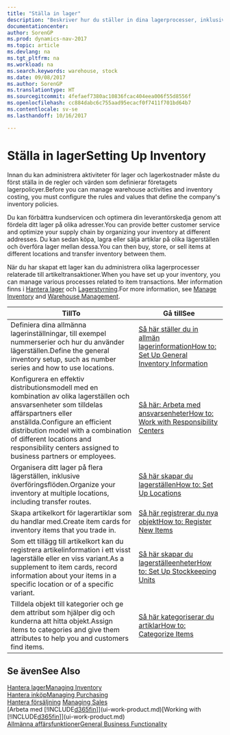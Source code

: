 ```yaml
---
title: "Ställa in lager"
description: "Beskriver hur du ställer in dina lagerprocesser, inklusive överföringsflöden och lagerställen som t.ex. distributionslager."
documentationcenter: 
author: SorenGP
ms.prod: dynamics-nav-2017
ms.topic: article
ms.devlang: na
ms.tgt_pltfrm: na
ms.workload: na
ms.search.keywords: warehouse, stock
ms.date: 09/08/2017
ms.author: SorenGP
ms.translationtype: HT
ms.sourcegitcommit: 4fefaef7380ac10836fcac404eea006f55d8556f
ms.openlocfilehash: cc884dabc6c755aad95ecacf0f7411f701bd64b7
ms.contentlocale: sv-se
ms.lasthandoff: 10/16/2017

---
```

# <a name="setting-up-inventory"></a><span data-ttu-id="e3f81-103">Ställa in lager</span><span class="sxs-lookup"><span data-stu-id="e3f81-103">Setting Up Inventory</span></span>
<span data-ttu-id="e3f81-104">Innan du kan administrera aktiviteter för lager och lagerkostnader måste du först ställa in de regler och värden som definierar företagets lagerpolicyer.</span><span class="sxs-lookup"><span data-stu-id="e3f81-104">Before you can manage warehouse activities and inventory costing, you must configure the rules and values that define the company's inventory policies.</span></span>

<span data-ttu-id="e3f81-105">Du kan förbättra kundservicen och optimera din leverantörskedja genom att fördela ditt lager på olika adresser.</span><span class="sxs-lookup"><span data-stu-id="e3f81-105">You can provide better customer service and optimize your supply chain by organizing your inventory at different addresses.</span></span> <span data-ttu-id="e3f81-106">Du kan sedan köpa, lagra eller sälja artiklar på olika lägerställen och överföra lager mellan dessa.</span><span class="sxs-lookup"><span data-stu-id="e3f81-106">You can then buy, store, or sell items at different locations and transfer inventory between them.</span></span>

<span data-ttu-id="e3f81-107">När du har skapat ett lager kan du administrera olika lagerprocesser relaterade till artikeltransaktioner.</span><span class="sxs-lookup"><span data-stu-id="e3f81-107">When you have set up your inventory, you can manage various processes related to item transactions.</span></span> <span data-ttu-id="e3f81-108">Mer information finns i [Hantera lager](inventory-manage-inventory.md) och [Lagerstyrning](warehouse-manage-warehouse.md).</span><span class="sxs-lookup"><span data-stu-id="e3f81-108">For more information, see [Manage Inventory](inventory-manage-inventory.md) and [Warehouse Management](warehouse-manage-warehouse.md).</span></span>

| <span data-ttu-id="e3f81-109">Till</span><span class="sxs-lookup"><span data-stu-id="e3f81-109">To</span></span> | <span data-ttu-id="e3f81-110">Gå till</span><span class="sxs-lookup"><span data-stu-id="e3f81-110">See</span></span> |
| --- | --- |
| <span data-ttu-id="e3f81-111">Definiera dina allmänna lagerinställningar, till exempel nummerserier och hur du använder lägerställen.</span><span class="sxs-lookup"><span data-stu-id="e3f81-111">Define the general inventory setup, such as number series and how to use locations.</span></span> |[<span data-ttu-id="e3f81-112">Så här ställer du in allmän lagerinformation</span><span class="sxs-lookup"><span data-stu-id="e3f81-112">How to: Set Up General Inventory Information</span></span>](inventory-how-setup-general.md) |
|<span data-ttu-id="e3f81-113">Konfigurera en effektiv distributionsmodell med en kombination av olika lagerställen och ansvarsenheter som tilldelas affärspartners eller anställda.</span><span class="sxs-lookup"><span data-stu-id="e3f81-113">Configure an efficient distribution model with a combination of different locations and responsibility centers assigned to business partners or employees.</span></span>|[<span data-ttu-id="e3f81-114">Så här: Arbeta med ansvarsenheter</span><span class="sxs-lookup"><span data-stu-id="e3f81-114">How to: Work with Responsibility Centers</span></span>](inventory-responsibility-centers.md)|
| <span data-ttu-id="e3f81-115">Organisera ditt lager på flera lägerställen, inklusive överföringsflöden.</span><span class="sxs-lookup"><span data-stu-id="e3f81-115">Organize your inventory at multiple locations, including transfer routes.</span></span> |[<span data-ttu-id="e3f81-116">Så här skapar du lagerställen</span><span class="sxs-lookup"><span data-stu-id="e3f81-116">How to: Set Up Locations</span></span>](inventory-how-register-new-items.md) |
| <span data-ttu-id="e3f81-117">Skapa artikelkort för lagerartiklar som du handlar med.</span><span class="sxs-lookup"><span data-stu-id="e3f81-117">Create item cards for inventory items that you trade in.</span></span> |[<span data-ttu-id="e3f81-118">Så här registrerar du nya objekt</span><span class="sxs-lookup"><span data-stu-id="e3f81-118">How to: Register New Items</span></span>](inventory-how-register-new-items.md) |
|<span data-ttu-id="e3f81-119">Som ett tillägg till artikelkort kan du registrera artikelinformation i ett visst lagerställe eller en viss variant.</span><span class="sxs-lookup"><span data-stu-id="e3f81-119">As a supplement to item cards, record information about your items in a specific location or of a specific variant.</span></span>|[<span data-ttu-id="e3f81-120">Så här skapar du lagerställeenheter</span><span class="sxs-lookup"><span data-stu-id="e3f81-120">How to: Set Up Stockkeeping Units</span></span>](inventory-how-to-set-up-stockkeeping-units.md)|
| <span data-ttu-id="e3f81-121">Tilldela objekt till kategorier och ge dem attribut som hjälper dig och kunderna att hitta objekt.</span><span class="sxs-lookup"><span data-stu-id="e3f81-121">Assign items to categories and give them attributes to help you and customers find items.</span></span> |[<span data-ttu-id="e3f81-122">Så här kategoriserar du artiklar</span><span class="sxs-lookup"><span data-stu-id="e3f81-122">How to: Categorize Items</span></span>](inventory-how-categorize-items.md) |

## <a name="see-also"></a><span data-ttu-id="e3f81-123">Se även</span><span class="sxs-lookup"><span data-stu-id="e3f81-123">See Also</span></span>
[<span data-ttu-id="e3f81-124">Hantera lager</span><span class="sxs-lookup"><span data-stu-id="e3f81-124">Managing Inventory</span></span>](inventory-manage-inventory.md)  
[<span data-ttu-id="e3f81-125">Hantera inköp</span><span class="sxs-lookup"><span data-stu-id="e3f81-125">Managing Purchasing</span></span>](purchasing-manage-purchasing.md)  
<span data-ttu-id="e3f81-126">[Hantera försäljning](sales-manage-sales.md)  </span><span class="sxs-lookup"><span data-stu-id="e3f81-126">[Managing Sales](sales-manage-sales.md)  </span></span>  
<span data-ttu-id="e3f81-127">[Arbeta med [!INCLUDE[d365fin](includes/d365fin_md.md)]](ui-work-product.md)</span><span class="sxs-lookup"><span data-stu-id="e3f81-127">[Working with [!INCLUDE[d365fin](includes/d365fin_md.md)]](ui-work-product.md)</span></span>  
[<span data-ttu-id="e3f81-128">Allmänna affärsfunktioner</span><span class="sxs-lookup"><span data-stu-id="e3f81-128">General Business Functionality</span></span>](ui-across-business-areas.md)

